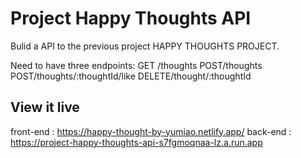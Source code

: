# Project Happy Thoughts API

Bulid a API to the previous project HAPPY THOUGHTS PROJECT. 

Need to have three endpoints:
GET /thoughts
POST/thoughts
POST/thoughts/:thoughtId/like
DELETE/thought/:thoughtId



## View it live
front-end : https://happy-thought-by-yumiao.netlify.app/
back-end : https://project-happy-thoughts-api-s7fgmoqnaa-lz.a.run.app
